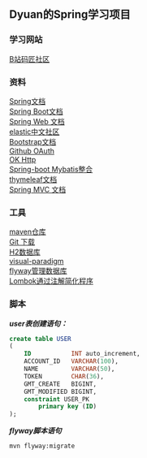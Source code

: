 ## Dyuan的Spring学习项目  
### 学习网站  
[B站码匠社区](https://www.bilibili.com/video/av65117012)  
### 资料
[Spring文档](https://spring.io/guides)  
[Spring Boot文档](https://docs.spring.io/spring-boot/docs/2.2.0.RC1/reference/htmlsingle/)  
[Spring Web 文档](https://spring.io/guides/gs/serving-web-content)  
[elastic中文社区](https://elasticsearch.cn/explore)  
[Bootstrap文档](https://v3.bootcss.com/https://v3.bootcss.com/)  
[Github OAuth](https://developer.github.com/apps/building-oauth-apps/creating-an-oauth-app/)  
[OK Http](https://square.github.io/okhttp/)  
[Spring-boot Mybatis整合](https://mybatis.org/spring-boot-starter/mybatis-spring-boot-autoconfigure/index.html)  
[thymeleaf文档](https://www.thymeleaf.org/doc/tutorials/3.0/usingthymeleaf.html#setting-attribute-values)   
[Spring MVC 文档](https://docs.spring.io/spring/docs/5.0.3.RELEASE/spring-framework-reference/web.html)
### 工具
[maven仓库](https://mvnrepository.com/)  
[Git 下载](https://git-scm.com/download)  
[H2数据库](http://www.h2database.com/html/quickstart.html)  
[visual-paradigm](https://www.visual-paradigm.com)  
[flyway管理数据库](https://flywaydb.org/getstarted/firststeps/maven)  
[Lombok通过注解简化程序](https://projectlombok.org/setup/maven)
### 脚本
___user表创建语句：___
```sql
create table USER
(
    ID           INT auto_increment,
    ACCOUNT_ID   VARCHAR(100),
    NAME         VARCHAR(50),
    TOKEN        CHAR(36),
    GMT_CREATE   BIGINT,
    GMT_MODIFIED BIGINT,
    constraint USER_PK
        primary key (ID)
);
```
___flyway脚本语句___
```bash
mvn flyway:migrate
```
